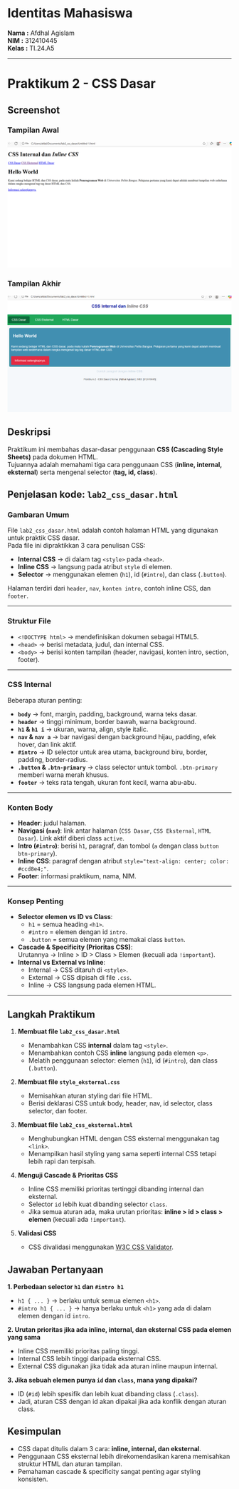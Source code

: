 # Identitas Mahasiswa

**Nama :** Afdhal Agislam  
**NIM :** 312410445  
**Kelas :** TI.24.A5  

---
# Praktikum 2 - CSS Dasar

##  Screenshot

### Tampilan Awal
![Gambar2](Gambar2.png)

### Tampilan Akhir
![Gambar1](Gambar1.png)



##  Deskripsi
Praktikum ini membahas dasar-dasar penggunaan **CSS (Cascading Style Sheets)** pada dokumen HTML.  
Tujuannya adalah memahami tiga cara penggunaan CSS (**inline, internal, eksternal**) serta mengenal selector (**tag, id, class**).  

## Penjelasan kode: `lab2_css_dasar.html`

### Gambaran Umum
File `lab2_css_dasar.html` adalah contoh halaman HTML yang digunakan untuk praktik CSS dasar.  
Pada file ini dipraktikkan 3 cara penulisan CSS:  
- **Internal CSS** → di dalam tag `<style>` pada `<head>`.  
- **Inline CSS** → langsung pada atribut `style` di elemen.  
- **Selector** → menggunakan elemen (`h1`), id (`#intro`), dan class (`.button`).  

Halaman terdiri dari `header`, `nav`, `konten intro`, contoh inline CSS, dan `footer`.

---

### Struktur File
- `<!DOCTYPE html>` → mendefinisikan dokumen sebagai HTML5.  
- `<head>` → berisi metadata, judul, dan internal CSS.  
- `<body>` → berisi konten tampilan (header, navigasi, konten intro, section, footer).  

---

### CSS Internal
Beberapa aturan penting:
- **`body`** → font, margin, padding, background, warna teks dasar.  
- **`header`** → tinggi minimum, border bawah, warna background.  
- **`h1` & `h1 i`** → ukuran, warna, align, style italic.  
- **`nav` & `nav a`** → bar navigasi dengan background hijau, padding, efek hover, dan link aktif.  
- **`#intro`** → ID selector untuk area utama, background biru, border, padding, border-radius.  
- **`.button` & `.btn-primary`** → class selector untuk tombol. `.btn-primary` memberi warna merah khusus.  
- **`footer`** → teks rata tengah, ukuran font kecil, warna abu-abu.  

---

### Konten Body
- **Header**: judul halaman.  
- **Navigasi (`nav`)**: link antar halaman (`CSS Dasar`, `CSS Eksternal`, `HTML Dasar`). Link aktif diberi class `active`.  
- **Intro (`#intro`)**: berisi `h1`, paragraf, dan tombol (`a` dengan class `button btn-primary`).  
- **Inline CSS**: paragraf dengan atribut `style="text-align: center; color: #ccd8e4;"`.  
- **Footer**: informasi praktikum, nama, NIM.  

---

### Konsep Penting
- **Selector elemen vs ID vs Class**:  
  - `h1` = semua heading `<h1>`.  
  - `#intro` = elemen dengan id `intro`.  
  - `.button` = semua elemen yang memakai class `button`.  
- **Cascade & Specificity (Prioritas CSS)**:  
  Urutannya → Inline > ID > Class > Elemen (kecuali ada `!important`).  
- **Internal vs External vs Inline**:  
  - Internal → CSS ditaruh di `<style>`.  
  - External → CSS dipisah di file `.css`.  
  - Inline → CSS langsung pada elemen HTML.  

---

##  Langkah Praktikum
1. **Membuat file `lab2_css_dasar.html`**  
   - Menambahkan CSS **internal** dalam tag `<style>`.  
   - Menambahkan contoh CSS **inline** langsung pada elemen `<p>`.  
   - Melatih penggunaan selector: elemen (`h1`), id (`#intro`), dan class (`.button`).  

2. **Membuat file `style_eksternal.css`**  
   - Memisahkan aturan styling dari file HTML.  
   - Berisi deklarasi CSS untuk body, header, nav, id selector, class selector, dan footer.  

3. **Membuat file `lab2_css_eksternal.html`**  
   - Menghubungkan HTML dengan CSS eksternal menggunakan tag `<link>`.  
   - Menampilkan hasil styling yang sama seperti internal CSS tetapi lebih rapi dan terpisah.  

4. **Menguji Cascade & Prioritas CSS**  
   - Inline CSS memiliki prioritas tertinggi dibanding internal dan eksternal.  
   - Selector `id` lebih kuat dibanding selector `class`.  
   - Jika semua aturan ada, maka urutan prioritas: **inline > id > class > elemen** (kecuali ada `!important`).  

5. **Validasi CSS**  
   - CSS divalidasi menggunakan [W3C CSS Validator](https://jigsaw.w3.org/css-validator/).

##  Jawaban Pertanyaan
**1. Perbedaan selector `h1` dan `#intro h1`**  
- `h1 { ... }` → berlaku untuk semua elemen `<h1>`.  
- `#intro h1 { ... }` → hanya berlaku untuk `<h1>` yang ada di dalam elemen dengan id `intro`.  

**2. Urutan prioritas jika ada inline, internal, dan eksternal CSS pada elemen yang sama**  
- Inline CSS memiliki prioritas paling tinggi.  
- Internal CSS lebih tinggi daripada eksternal CSS.  
- External CSS digunakan jika tidak ada aturan inline maupun internal.  

**3. Jika sebuah elemen punya `id` dan `class`, mana yang dipakai?**  
- ID (`#id`) lebih spesifik dan lebih kuat dibanding class (`.class`).  
- Jadi, aturan CSS dengan id akan dipakai jika ada konflik dengan aturan class.  



##  Kesimpulan
- CSS dapat ditulis dalam 3 cara: **inline, internal, dan eksternal**.  
- Penggunaan CSS eksternal lebih direkomendasikan karena memisahkan struktur HTML dan aturan tampilan.  
- Pemahaman cascade & specificity sangat penting agar styling konsisten.  


